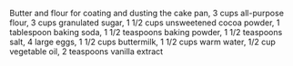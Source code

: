 Butter and flour for coating and dusting the cake pan, 
3 cups all-purpose flour, 
3 cups granulated sugar, 
1 1/2 cups unsweetened cocoa powder, 
1 tablespoon baking soda, 
1 1/2 teaspoons baking powder, 
1 1/2 teaspoons salt, 
4 large eggs, 
1 1/2 cups buttermilk, 
1 1/2 cups warm water, 
1/2 cup vegetable oil, 
2 teaspoons vanilla extract
